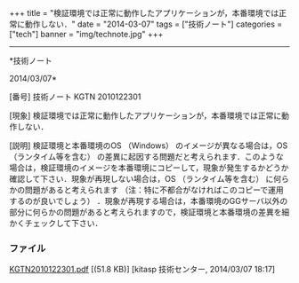 ﻿+++
title = "検証環境では正常に動作したアプリケーションが，本番環境では正常に動作しない．"
date = "2014-03-07"
tags = ["技術ノート"]
categories = ["tech"]
banner = "img/technote.jpg"
+++

-----------------------------------------------------------------------------------------------------------------------------

*技術ノート

2014/03/07*


[番号]
技術ノート KGTN 2010122301

[現象]
検証環境では正常に動作したアプリケーションが，本番環境では正常に動作しない．

[説明]
検証環境と本番環境のOS （Windows） のイメージが異なる場合は，OS
（ランタイム等を含む）
の差異に起因する問題だと考えられます．このような場合は，検証環境のイメージを本番環境にコピーして，現象が発生するかどうか確認して下さい．現象が再現しない場合は，OS
（ランタイム等を含む） に何らかの問題があると考えられます
（注：特に不都合がなければこのコピーで運用するのが良いでしょう）
．現象が再現する場合は，本番環境のGGサーバ以外の部分に何らかの問題があると考えられますので，検証環境と本番環境の差異を細かくチェックして下さい．


### ファイル

 
 


[KGTN2010122301.pdf](http://techreport.kitasp.net/attachments/download/1608/KGTN2010122301.pdf)
 [(51.8 KB)] [kitasp 技術センター, 2014/03/07
18:17]


 


 

